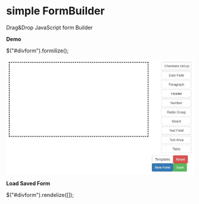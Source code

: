 # simple FormBuilder
Drag&amp;Drop JavaScript form Builder

**Demo**

$("#divform").formilize();

[![Image description](https://github.com/Mtandoh/simpleFormBuilder/blob/master/screenshot.JPG)](https://www.datumforms.com/?visitor_temp_form=true)


**Load Saved Form**

 $("#divform").rendelize([]);
